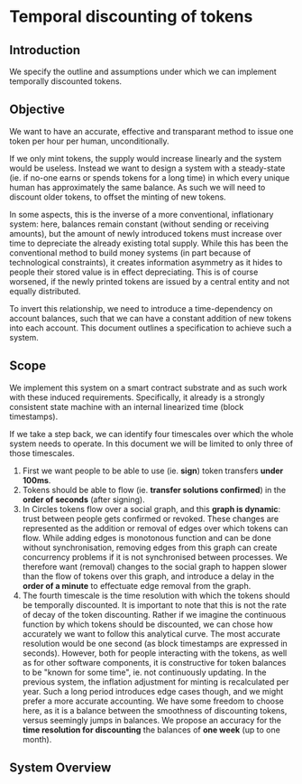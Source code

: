 # Temporal discounting of tokens

## Introduction

We specify the outline and assumptions under which we can implement temporally discounted tokens.

## Objective

We want to have an accurate, effective and transparant method to issue one token per hour per human, unconditionally.

If we only mint tokens, the supply would increase linearly and the system would be useless.
Instead we want to design a system with a steady-state (ie. if no-one earns or spends tokens for a long time) in which every unique human has approximately the same balance. As such we will need to discount older tokens, to offset the minting of new tokens.

In some aspects, this is the inverse of a more conventional, inflationary system: here, balances remain constant (without sending or receiving amounts), but the amount of newly introduced tokens must increase over time to depreciate the already existing total supply. While this has been the conventional method to build money systems (in part because of technological constraints), it creates information asymmetry as it hides to people their stored value is in effect depreciating. This is of course worsened, if the newly printed tokens are issued by a central entity and not equally distributed.

To invert this relationship, we need to introduce a time-dependency on account balances, such that we can have a constant addition of new tokens into each account. This document outlines a specification to achieve such a system.

## Scope

We implement this system on a smart contract substrate and as such work with these induced requirements.
Specifically, it already is a strongly consistent state machine with an internal linearized time (block timestamps).

If we take a step back, we can identify four timescales over which the whole system needs to operate.
In this document we will be limited to only three of those timescales.
1. First we want people to be able to use (ie. **sign**) token transfers **under 100ms**.
2. Tokens should be able to flow (ie. **transfer solutions confirmed**) in the **order of seconds** (after signing).
3. In Circles tokens flow over a social graph, and this **graph is dynamic**: trust between people gets confirmed or revoked. These changes are represented as the addition or removal of edges over which tokens can flow. While adding edges is monotonous function and can be done without synchronisation, removing edges from this graph can create concurrency problems if it is not synchronised between processes. We therefore want (removal) changes to the social graph to happen slower than the flow of tokens over this graph, and introduce a delay in the **order of a minute** to effectuate edge removal from the graph.
4. The fourth timescale is the time resolution with which the tokens should be temporally discounted. It is important to note that this is not the rate of decay of the token discounting. Rather if we imagine the continuous function by which tokens should be discounted, we can chose how accurately we want to follow this analytical curve. The most accurate resolution would be one second (as block timestamps are expressed in seconds). However, both for people interacting with the tokens, as well as for other software components, it is constructive for token balances to be "known for some time", ie. not continuously updating. In the previous system, the inflation adjustment for minting is recalculated per year. Such a long period introduces edge cases though, and we might prefer a more accurate accounting. We have some freedom to choose here, as it is a balance between the smoothness of discounting tokens, versus seemingly jumps in balances. We propose an accuracy for the **time resolution for discounting** the balances of **one week** (up to one month).

## System Overview

